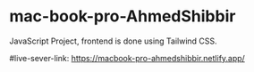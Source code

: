 # mac-book-pro-AhmedShibbir
JavaScript Project, frontend is done using Tailwind CSS.

#live-sever-link: https://macbook-pro-ahmedshibbir.netlify.app/
